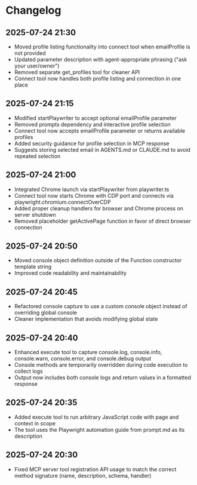 # Changelog

## 2025-07-24 21:30

- Moved profile listing functionality into connect tool when emailProfile is not provided
- Updated parameter description with agent-appropriate phrasing ("ask your user/owner")
- Removed separate get_profiles tool for cleaner API
- Connect tool now handles both profile listing and connection in one place

## 2025-07-24 21:15

- Modified startPlaywriter to accept optional emailProfile parameter
- Removed prompts dependency and interactive profile selection
- Connect tool now accepts emailProfile parameter or returns available profiles
- Added security guidance for profile selection in MCP response
- Suggests storing selected email in AGENTS.md or CLAUDE.md to avoid repeated selection

## 2025-07-24 21:00

- Integrated Chrome launch via startPlaywriter from playwriter.ts
- Connect tool now starts Chrome with CDP port and connects via playwright.chromium.connectOverCDP
- Added proper cleanup handlers for browser and Chrome process on server shutdown
- Removed placeholder getActivePage function in favor of direct browser connection

## 2025-07-24 20:50

- Moved console object definition outside of the Function constructor template string
- Improved code readability and maintainability

## 2025-07-24 20:45

- Refactored console capture to use a custom console object instead of overriding global console
- Cleaner implementation that avoids modifying global state

## 2025-07-24 20:40

- Enhanced execute tool to capture console.log, console.info, console.warn, console.error, and console.debug output
- Console methods are temporarily overridden during code execution to collect logs
- Output now includes both console logs and return values in a formatted response

## 2025-07-24 20:35

- Added execute tool to run arbitrary JavaScript code with page and context in scope
- The tool uses the Playwright automation guide from prompt.md as its description

## 2025-07-24 20:30

- Fixed MCP server tool registration API usage to match the correct method signature (name, description, schema, handler)